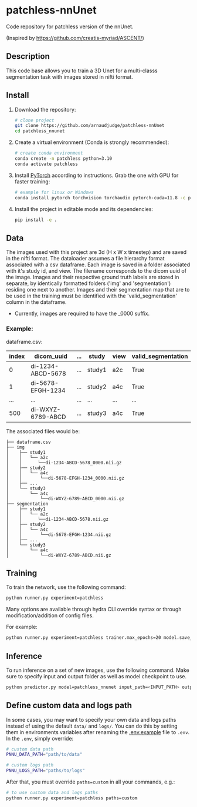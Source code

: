 # patchless-nnUnet

Code repository for patchless version of the nnUnet.

(Inspired by https://github.com/creatis-myriad/ASCENT/)

## Description

This code base allows you to train a 3D Unet for a multi-classs segmentation task with images stored in nifti format.

## Install

1. Download the repository:
   ```bash
   # clone project
   git clone https://github.com/arnaudjudge/patchless-nnUnet
   cd patchless_nnunet
   ```
2. Create a virtual environment (Conda is strongly recommended):
   ```bash
   # create conda environment
   conda create -n patchless python=3.10
   conda activate patchless
   ```
3. Install [PyTorch](https://pytorch.org/get-started/locally/) according to instructions. Grab the one with GPU for faster training:
   ```bash
   # example for linux or Windows
   conda install pytorch torchvision torchaudio pytorch-cuda=11.8 -c pytorch -c nvidia
   ```
4. Install the project in editable mode and its dependencies:
   ```bash
   pip install -e .
   ```

## Data

The images used with this project are 3d (H x W x timestep) and are saved in the nifti format.
The dataloader assumes a file hierarchy format associated with a csv dataframe.
Each image is saved in a folder associated with it's study id, and view.
The filename corresponds to the dicom uuid of the image.
Images and their respective ground truth labels are stored in separate, by identically formatted folders ('img' and 'segmentation') residing one next to another.
Images and their segmentation map that are to be used in the training must be identified with the 'valid_segmentation' column in the dataframe.
* Currently, images are required to have the _0000 suffix.
### Example:

dataframe.csv:

| index | dicom_uuid        | ... | study  | view | valid_segmentation |
|-------|-------------------|-----|--------|------|--------------------|
| 0     | di-1234-ABCD-5678 | ... | study1 | a2c  | True               |
| 1     | di-5678-EFGH-1234 | ... | study2 | a4c  | True               |
| ...   | ...               | ... | ...    | ...  | ...                |
| 500   | di-WXYZ-6789-ABCD | ... | study3 | a4c  | True               |

The associated files would be:
```
├── dataframe.csv
├── img
│    ├── study1
│    │   └── a2c
│    │      └──di-1234-ABCD-5678_0000.nii.gz
│    ├── study2
│    │   └── a4c
│    │       └──di-5678-EFGH-1234_0000.nii.gz
│    ├── ...
│    └── study3
│        └── a4c
│            └──di-WXYZ-6789-ABCD_0000.nii.gz
├── segmentation
│    ├── study1
│    │   └── a2c
│    │      └──di-1234-ABCD-5678.nii.gz
│    ├── study2
│    │   └── a4c
│    │       └──di-5678-EFGH-1234.nii.gz
│    ├── ...
│    └── study3
│        └── a4c
│            └──di-WXYZ-6789-ABCD.nii.gz
```
## Training

To train the network, use the following command:
```bash
python runner.py experiment=patchless
```
Many options are available through hydra CLI override syntax or through modification/addition of config files.

For example:
```bash
python runner.py experiment=patchless trainer.max_epochs=20 model.save_predictions=True
```

## Inference

To run inference on a set of new images, use the following command. Make sure to specify input and output folder as well as model checkpoint to use.
```bash
python predictor.py model=patchless_nnunet input_path=<INPUT_PATH> output_path=<OUTPUT_PATH> ckpt_path=<CKPT_PATH>
```


## Define custom data and logs path

In some cases, you may want to specify your own data and logs paths instead of using the default `data/` and `logs/`. You can do this by setting them in environments variables after renaming the [.env.example](.env.example) file to `.env`. In the `.env`, simply override:

```bash
# custom data path
PNNU_DATA_PATH="path/to/data"

# custom logs path
PNNU_LOGS_PATH="paths/to/logs"
```

After that, you must override `paths=custom` in all your commands, e.g.:

```bash
# to use custom data and logs paths
python runner.py experiment=patchless paths=custom
```

